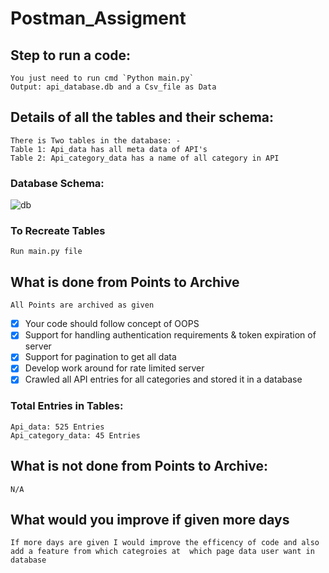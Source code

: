 # Postman_Assigment
## Step to run a code:
    You just need to run cmd `Python main.py` 
    Output: api_database.db and a Csv_file as Data
## Details of all the tables and their schema:
    There is Two tables in the database: -
	Table 1: Api_data has all meta data of API's
   	Table 2: Api_category_data has a name of all category in API

### Database Schema:
![db](https://user-images.githubusercontent.com/65850757/131217079-9eb8e39a-6cb4-4d8e-83fd-41a87d7f7358.png)

### To Recreate Tables 
    Run main.py file

## What is done from Points to Archive
    All Points are archived as given
   - [x] Your code should follow concept of OOPS
   - [x] Support for handling authentication requirements & token expiration of server
   - [x] Support for pagination to get all data
   - [x] Develop work around for rate limited server
   - [x] Crawled all API entries for all categories and stored it in a database

### Total Entries in Tables:
    Api_data: 525 Entries
    Api_category_data: 45 Entries

## What is not done from Points to Archive:
    N/A
    
## What would you improve if given more days
    If more days are given I would improve the efficency of code and also add a feature from which categroies at  which page data user want in database 
    
